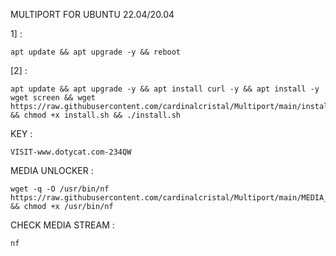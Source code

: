 MULTIPORT FOR UBUNTU 22.04/20.04

1] :
<pre><code>apt update && apt upgrade -y && reboot</code></pre>

[2] :
<pre><code>apt update && apt upgrade -y && apt install curl -y && apt install -y wget screen && wget https://raw.githubusercontent.com/cardinalcristal/Multiport/main/install.sh && chmod +x install.sh && ./install.sh</code></pre>

KEY :
<pre><code>VISIT-www.dotycat.com-234QW</code></pre>

MEDIA UNLOCKER :
<pre><code>wget -q -O /usr/bin/nf https://raw.githubusercontent.com/cardinalcristal/Multiport/main/MEDIA_STREAM/media.sh && chmod +x /usr/bin/nf</code></pre>

CHECK MEDIA STREAM :
<pre><code>nf</code></pre>
<pre><code></code></pre>

